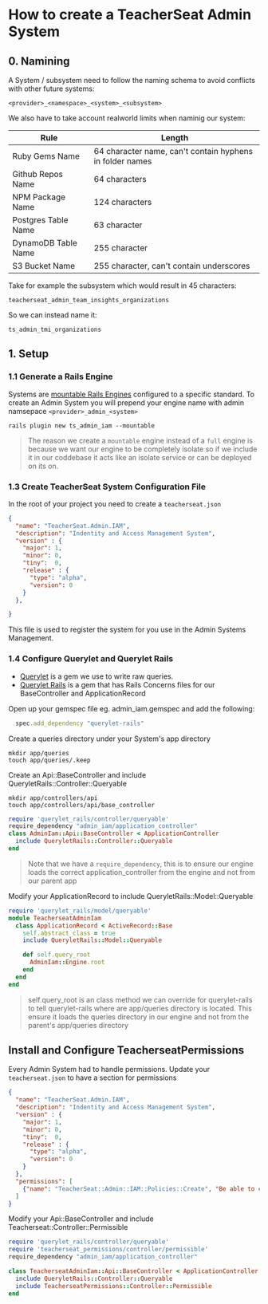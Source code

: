 # How to create a TeacherSeat Admin System

## 0. Namining

A System / subsystem need to follow the naming schema to avoid conflicts with other future systems: 

```
<provider>_<namespace>_<system>_<subsystem>
```

We also have to take account realworld limits when naminig our system:



| Rule | Length |
|---|---|
| Ruby Gems Name| 64 character name, can't contain hyphens in folder names |
| Github Repos Name | 64 characters |
| NPM Package Name | 124 characters |
| Postgres Table Name | 63 character | 
| DynamoDB Table Name | 255 character | 
| S3 Bucket Name | 255 character, can't contain underscores | 

Take for example the subsystem which would result in 45 characters:

```
teacherseat_admin_team_insights_organizations
```

So we can instead name it:

```
ts_admin_tmi_organizations
```

## 1. Setup

### 1.1 Generate a Rails Engine
Systems are [mountable Rails Engines](https://guides.rubyonrails.org/engines.html) configured to a specific standard.
To create an Admin System you will prepend your engine name with admin namsepace `<provider>_admin_<system>`

```
rails plugin new ts_admin_iam --mountable
```

> The reason we create a `mountable` engine instead of a `full` engine is because we want our engine to be completely isolate so if we include it in our coddebase it acts like an isolate service or can be deployed on its on.

### 1.3 Create TeacherSeat System Configuration File

In the root of your project you need to create a `teacherseat.json`

```json
{
  "name": "TeacherSeat.Admin.IAM",
  "description": "Indentity and Access Management System",
  "version" : {
    "major": 1,
    "minor": 0,
    "tiny":  0,
    "release" : {
      "type": "alpha",
      "version": 0
    }
  },

}
```

This file is used to register the system for you use in the Admin Systems Management.

### 1.4 Configure Querylet and Querylet Rails

- [Querylet](https://github.com/teacherseat/querylet) is a gem we use to write raw queries.
- [Querylet Rails](https://github.com/teacherseat/querylet-rails) is a gem that has Rails Concerns files for our BaseController and ApplicationRecord

Open up your gemspec file eg. admin_iam.gemspec and add the following:

```rb
  spec.add_dependency "querylet-rails"
```

Create a queries directory under your System's app directory

```
mkdir app/queries
touch app/queries/.keep
```

Create an Api::BaseController and include QueryletRails::Controller::Queryable

```
mkdir app/controllers/api
touch app/controllers/api/base_controller
```

```rb
require 'querylet_rails/controller/queryable'
require_dependency "admin_iam/application_controller"
class AdminIam::Api::BaseController < ApplicationController
  include QueryletRails::Controller::Queryable
end
```

> Note that we have a `require_dependency`, this is to ensure our engine loads the correct application_controller from the engine and not from our parent app

Modify your ApplicationRecord to include QueryletRails::Model::Queryable

```rb
require 'querylet_rails/model/queryable'
module TeacherseatAdminIam
  class ApplicationRecord < ActiveRecord::Base
    self.abstract_class = true
    include QueryletRails::Model::Queryable

    def self.query_root
      AdminIam::Engine.root
    end
  end
end
```

> self.query_root is an class method we can override for querylet-rails to tell querylet-rails where are app/queries directory is located. This ensure it loads the queries directory in our engine and not from the parent's app/queries directory

## Install and Configure TeacherseatPermissions

Every Admin System had to handle permissions. Update your `teacherseat.json` to have a section for permissions

```json
{
  "name": "TeacherSeat.Admin.IAM",
  "description": "Indentity and Access Management System",
  "version" : {
    "major": 1,
    "minor": 0,
    "tiny":  0,
    "release" : {
      "type": "alpha",
      "version": 0
    }
  },
  "permissions": [
    {"name": "TeacherSeat::Admin::IAM::Policies::Create", "Be able to create a new policy" }
  ]
}
```

Modify your Api::BaseController and include Teacherseat::Controller::Permissible

```rb
require 'querylet_rails/controller/queryable'
require 'teacherseat_permissions/controller/permissible'
require_dependency "admin_iam/application_controller"

class TeacherseatAdminIam::Api::BaseController < ApplicationController
  include QueryletRails::Controller::Queryable
  include TeacherseatPermissions::Controller::Permissible
end
```

